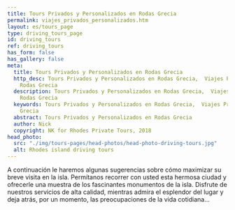 ```yaml
---
title: Tours Privados y Personalizados en Rodas Grecia
permalink: viajes_privados_personalizados.htm
layout: es/tours_page
type: driving_tours_page
id: driving_tours
ref: driving_tours
has_form: false
has_gallery: false
meta:
  title: Tours Privados y Personalizados en Rodas Grecia
  http_desc: Tours Privados y Personalizados en Rodas Grecia,  Viajes Privados en
    Rodas Grecia
  description: Tours Privados y Personalizados en Rodas Grecia,  Viajes Privados en
    Rodas Grecia
  keywords: Tours Privados y Personalizados en Rodas Grecia,  Viajes Privados en Rodas
    Grecia
  abstract: Tours Privados y Personalizados en Rodas Grecia
  author: Nick
  copyright: NK for Rhodes Private Tours, 2018
head_photo:
  src: "./img/tours-pages/head-photos/head-photo-driving-tours.jpg"
  alt: Rhodes island driving tours
---
```


A continuación le haremos algunas sugerencias sobre cómo maximizar su breve visita en la isla. Permítanos recorrer con usted esta hermosa ciudad y ofrecerle una muestra de los fascinantes monumentos de la isla. Disfrute de nuestros servicios de alta calidad, mientras admira el esplendor del lugar y deja atrás, por un momento, las preocupaciones de la vida cotidiana...